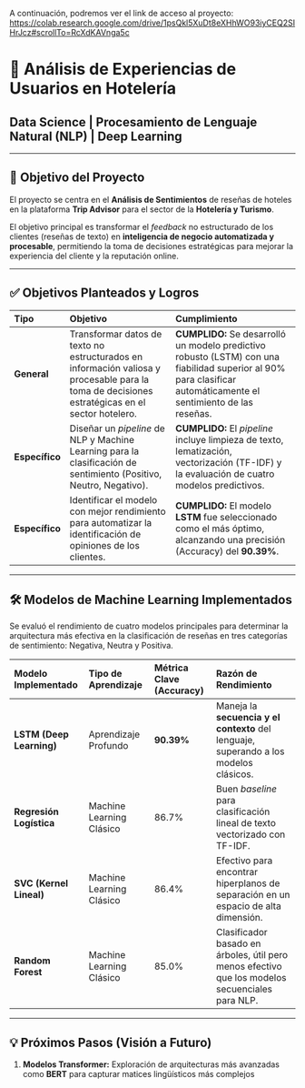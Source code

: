 A continuación, podremos ver el link de acceso al proyecto: https://colab.research.google.com/drive/1psQkl5XuDt8eXHhWO93iyCEQ2SIHrJcz#scrollTo=RcXdKAVnga5c

# 🏨 Análisis de Experiencias de Usuarios en Hotelería
## Data Science | Procesamiento de Lenguaje Natural (NLP) | Deep Learning

---

## 🎯 Objetivo del Proyecto

El proyecto se centra en el **Análisis de Sentimientos** de reseñas de hoteles en la plataforma **Trip Advisor** para el sector de la **Hotelería y Turismo**.

El objetivo principal es transformar el *feedback* no estructurado de los clientes (reseñas de texto) en **inteligencia de negocio automatizada y procesable**, permitiendo la toma de decisiones estratégicas para mejorar la experiencia del cliente y la reputación online.

---

## ✅ Objetivos Planteados y Logros

| Tipo | Objetivo | Cumplimiento |
| :--- | :--- | :--- |
| **General** | Transformar datos de texto no estructurados en información valiosa y procesable para la toma de decisiones estratégicas en el sector hotelero. | **CUMPLIDO:** Se desarrolló un modelo predictivo robusto (LSTM) con una fiabilidad superior al 90% para clasificar automáticamente el sentimiento de las reseñas. |
| **Específico**| Diseñar un *pipeline* de NLP y Machine Learning para la clasificación de sentimiento (Positivo, Neutro, Negativo). | **CUMPLIDO:** El *pipeline* incluye limpieza de texto, lematización, vectorización (TF-IDF) y la evaluación de cuatro modelos predictivos. |
| **Específico**| Identificar el modelo con mejor rendimiento para automatizar la identificación de opiniones de los clientes. | **CUMPLIDO:** El modelo **LSTM** fue seleccionado como el más óptimo, alcanzando una precisión (Accuracy) del **90.39%**. |

---

## 🛠️ Modelos de Machine Learning Implementados

Se evaluó el rendimiento de cuatro modelos principales para determinar la arquitectura más efectiva en la clasificación de reseñas en tres categorías de sentimiento: Negativa, Neutra y Positiva.

| Modelo Implementado | Tipo de Aprendizaje | Métrica Clave (Accuracy) | Razón de Rendimiento |
| :--- | :--- | :--- | :--- |
| **LSTM (Deep Learning)** | Aprendizaje Profundo | **90.39%** | Maneja la **secuencia y el contexto** del lenguaje, superando a los modelos clásicos. |
| **Regresión Logística** | Machine Learning Clásico | 86.7% | Buen *baseline* para clasificación lineal de texto vectorizado con TF-IDF. |
| **SVC (Kernel Lineal)** | Machine Learning Clásico | 86.4% | Efectivo para encontrar hiperplanos de separación en un espacio de alta dimensión. |
| **Random Forest** | Machine Learning Clásico | 85.0% | Clasificador basado en árboles, útil pero menos efectivo que los modelos secuenciales para NLP. |

---

## 💡 Próximos Pasos (Visión a Futuro)

1.  **Modelos Transformer:** Exploración de arquitecturas más avanzadas como **BERT** para capturar matices lingüísticos más complejos
